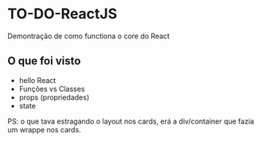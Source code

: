 # TO-DO-ReactJS

Demontração de como functiona o core do React

## O que foi visto

- hello React
- Funções vs Classes
- props (propriedades)
- state

PS: o que tava estragando o layout nos cards, erá a div/container que fazia um wrappe nos cards.

